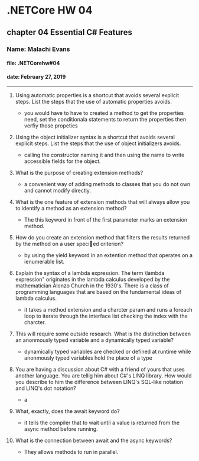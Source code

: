 # .NETCore HW 04

## chapter 04 Essential C# Features

### Name: Malachi Evans

#### file: .NETCorehw#04

#### date: February 27, 2019

------------------------------

1. Using automatic properties is a shortcut that avoids several explicit steps. List the steps that the use
of automatic properties avoids.
    +  you would have to have to created a method to get the properties need, set the conditionala statements to return the properties then verfiy those propeties 
2. Using the object initializer syntax is a shortcut that avoids several explicit steps. List the steps that
the use of object initializers avoids.
    + calling the constructor naming it and then using the name to write accessible fields for the object.
3. What is the purpose of creating extension methods?
    + a convenient way of adding methods to classes that you do not own and cannot modify directly.
4. What is the one feature of extension methods that will always allow you to identify a method as an
extension method?
    + The this keyword in front of the first parameter marks an extension method.
5. How do you create an extension method that filters the results returned by the method on a user
specied criterion?
    + by using the yield keyword in an extention method that operates on a ienumerable list. 
6. Explain the syntax of a lambda expression. The term \lambda expression" originates in the lambda calculus developed by the mathematician Alonzo Church in the 1930's. There is a class of programming
languages that are based on the fundamental ideas of lambda calculus.
    + it takes a method extension and a charcter param and runs a foreach loop to iterate through the interface list checking the index with the charcter.
7. This will require some outside research. What is the distinction between an anonmously typed variable and a dynamically typed variable?
    + dynamically typed variables are checked or defined at runtime while anonmously typed variables hold the place of a type
8. You are having a discussion about C# with a friend of yours that uses another language. You are tellig him about C#'s LINQ library. How would you describe to him the difference between LINQ's SQL-like notation and LINQ's dot notation?
    + a

9. What, exactly, does the await keyword do?
    + it tells the compiler that to wait until a value is returned from the async method before running.
10. What is the connection between await and the async keywords?
    + They allows methods to run in parallel.
